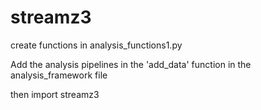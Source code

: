 # streamz3

create functions in analysis_functions1.py

Add the analysis pipelines in the 'add_data' function in the analysis_framework file

then import streamz3
